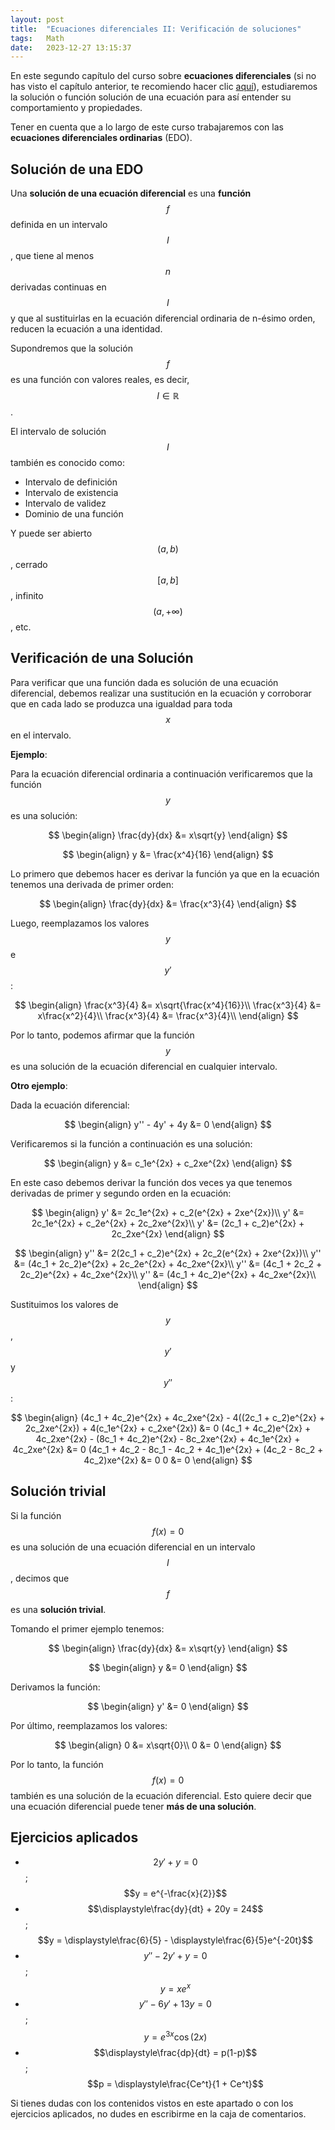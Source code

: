 ```yaml
---
layout: post
title:  "Ecuaciones diferenciales II: Verificación de soluciones"
tags:   Math
date:   2023-12-27 13:15:37
---
```


En este segundo capítulo del curso sobre **ecuaciones diferenciales** (si no has visto el capítulo anterior, te recomiendo hacer clic [aquí](https://elerizoinformatico.github.io/2023/12/26/ecuaciones-diferenciales-i/)), estudiaremos la solución o función solución de una ecuación para así entender su comportamiento y propiedades.

Tener en cuenta que a lo largo de este curso trabajaremos con las **ecuaciones diferenciales ordinarias** (EDO).

## Solución de una EDO

Una **solución de una ecuación diferencial** es una **función** $$f$$ definida en un intervalo $$I$$, que tiene al menos $$n$$ derivadas continuas en $$I$$ y que al sustituirlas en la ecuación diferencial ordinaria de n-ésimo orden, reducen la ecuación a una identidad.

Supondremos que la solución $$f$$ es una función con valores reales, es decir, $$I \in \mathbb{R}$$.

El intervalo de solución $$I$$ también es conocido como:
* Intervalo de definición
* Intervalo de existencia
* Intervalo de validez
* Dominio de una función

Y puede ser abierto $$(a,b)$$, cerrado $$[a,b]$$, infinito $$(a,+\infty)$$, etc.

## Verificación de una Solución

Para verificar que una función dada es solución de una ecuación diferencial, debemos realizar una sustitución en la ecuación y corroborar que en cada lado se produzca una igualdad para toda $$x$$ en el intervalo.

**Ejemplo**:

Para la ecuación diferencial ordinaria a continuación verificaremos que la función $$y$$ es una solución:

$$
\begin{align}
\frac{dy}{dx} &= x\sqrt{y}
\end{align}
$$

$$
\begin{align}
y &= \frac{x^4}{16}
\end{align}
$$

Lo primero que debemos hacer es derivar la función ya que en la ecuación tenemos una derivada de primer orden:

$$
\begin{align}
\frac{dy}{dx} &= \frac{x^3}{4}
\end{align}
$$

Luego, reemplazamos los valores $$y$$ e $$y'$$:

$$
\begin{align}
\frac{x^3}{4} &= x\sqrt{\frac{x^4}{16}}\\
\frac{x^3}{4} &= x\frac{x^2}{4}\\
\frac{x^3}{4} &= \frac{x^3}{4}\\
\end{align}
$$

Por lo tanto, podemos afirmar que la función $$y$$ es una solución de la ecuación diferencial en cualquier intervalo.

**Otro ejemplo**:

Dada la ecuación diferencial:

$$
\begin{align}
y'' - 4y' + 4y &= 0
\end{align}
$$

Verificaremos si la función a continuación es una solución:

$$
\begin{align}
y &= c_1e^{2x} + c_2xe^{2x}
\end{align}
$$

En este caso debemos derivar la función dos veces ya que tenemos derivadas de primer y segundo orden en la ecuación:

$$
\begin{align}
y' &= 2c_1e^{2x} + c_2(e^{2x} + 2xe^{2x})\\
y' &= 2c_1e^{2x} + c_2e^{2x} + 2c_2xe^{2x}\\
y' &= (2c_1 + c_2)e^{2x} + 2c_2xe^{2x}
\end{align}
$$

$$
\begin{align}
y'' &= 2(2c_1 + c_2)e^{2x} + 2c_2(e^{2x} + 2xe^{2x})\\
y'' &= (4c_1 + 2c_2)e^{2x} + 2c_2e^{2x} + 4c_2xe^{2x}\\
y'' &= (4c_1 + 2c_2 + 2c_2)e^{2x} + 4c_2xe^{2x}\\
y'' &= (4c_1 + 4c_2)e^{2x} + 4c_2xe^{2x}\\
\end{align}
$$

Sustituimos los valores de $$y$$, $$y'$$ y $$y''$$:

$$
\begin{align}
(4c_1 + 4c_2)e^{2x} + 4c_2xe^{2x} - 4((2c_1 + c_2)e^{2x} + 2c_2xe^{2x}) + 4(c_1e^{2x} + c_2xe^{2x}) &= 0
(4c_1 + 4c_2)e^{2x} + 4c_2xe^{2x} - (8c_1 + 4c_2)e^{2x} - 8c_2xe^{2x} + 4c_1e^{2x} + 4c_2xe^{2x} &= 0
(4c_1 + 4c_2 - 8c_1 - 4c_2 + 4c_1)e^{2x} + (4c_2 - 8c_2 + 4c_2)xe^{2x} &= 0
0 &= 0
\end{align}
$$

## Solución trivial

Si la función $$f(x) = 0$$ es una solución de una ecuación diferencial en un intervalo $$I$$, decimos que $$f$$ es una **solución trivial**.

Tomando el primer ejemplo tenemos:

$$
\begin{align}
\frac{dy}{dx} &= x\sqrt{y}
\end{align}
$$

$$
\begin{align}
y &= 0
\end{align}
$$

Derivamos la función:

$$
\begin{align}
y' &= 0
\end{align}
$$

Por último, reemplazamos los valores:

$$
\begin{align}
0 &= x\sqrt{0}\\
0 &= 0
\end{align}
$$

Por lo tanto, la función $$f(x) = 0$$ también es una solución de la ecuación diferencial. Esto quiere decir que una ecuación diferencial puede tener **más de una solución**.

## Ejercicios aplicados

* $$2y' + y = 0$$ ; $$y = e^{-\frac{x}{2}}$$
* $$\displaystyle\frac{dy}{dt} + 20y = 24$$ ; $$y = \displaystyle\frac{6}{5} - \displaystyle\frac{6}{5}e^{-20t}$$
* $$y'' - 2y' + y = 0$$ ; $$y = xe^x$$
* $$y'' - 6y' + 13y = 0$$ ; $$y = e^{3x}\cos(2x)$$
* $$\displaystyle\frac{dp}{dt} = p(1-p)$$ ; $$p = \displaystyle\frac{Ce^t}{1 + Ce^t}$$

Si tienes dudas con los contenidos vistos en este apartado o con los ejercicios aplicados, no dudes en escribirme en la caja de comentarios.

<script src="https://utteranc.es/client.js"
        repo="elerizoinformatico/elerizoinformatico.github.io"
        issue-term="pathname"
        theme="icy-dark"
        crossorigin="anonymous"
        async>
</script>
